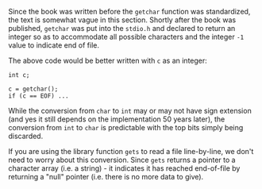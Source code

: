 Since the book was written before the `getchar` function was standardized, the text is somewhat vague in this section.  Shortly after
the book was published, `getchar` was put into the `stdio.h` and declared to return an integer so as to accommodate all possible 
characters and the integer `-1` value to indicate end of file.

The above code would be better written with `c` as an integer:

    int c;

    c = getchar();
    if (c == EOF) ...

While the conversion from `char` to `int` may or may not have sign extension (and yes it still depends on the implementation
50 years later), the conversion from `int` to `char` is predictable with the top bits simply being discarded.

If you are using the library function `gets` to read a file line-by-line, we don't need to worry about this conversion.  Since `gets`
returns a pointer to a character array (i.e. a string) - it indicates it has reached end-of-file by returning a "null" pointer (i.e.
there is no more data to give).

